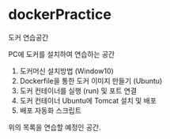 # dockerPractice
도커 연습공간

PC에 도커를 설치하여 연습하는 공간

1. 도커머신 설치방법 (Window10)
2. Dockerfile을 통한 도커 이미지 만들기 (Ubuntu)
3. 도커 컨테이너를 실행 (run) 및 포트 연결
4. 도커 컨테이너 Ubuntu에 Tomcat 설치 및 배포
5. 배포 자동화 스크립트

위의 목록을 연습할 예정인 공간.
